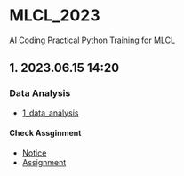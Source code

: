 # MLCL_2023
AI Coding Practical Python Training for MLCL

## 1. 2023.06.15 14:20

### Data Analysis

- [1_data_analysis](1_data_analysis)

#### Check Assginment

- [Notice](1_data_analysis/README.md)
- [Assignment](1_Assignment.ipynb)